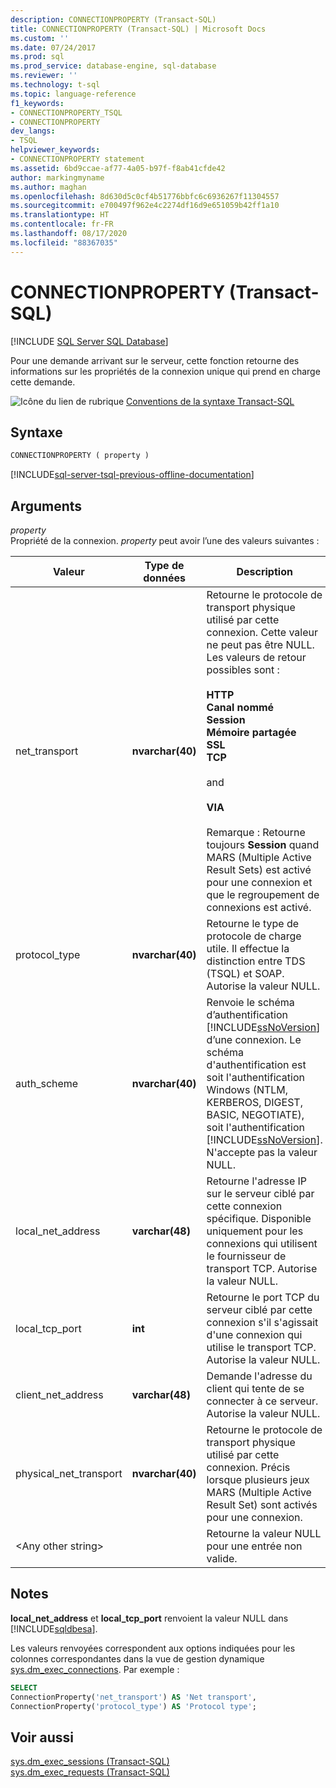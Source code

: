 ```yaml
---
description: CONNECTIONPROPERTY (Transact-SQL)
title: CONNECTIONPROPERTY (Transact-SQL) | Microsoft Docs
ms.custom: ''
ms.date: 07/24/2017
ms.prod: sql
ms.prod_service: database-engine, sql-database
ms.reviewer: ''
ms.technology: t-sql
ms.topic: language-reference
f1_keywords:
- CONNECTIONPROPERTY_TSQL
- CONNECTIONPROPERTY
dev_langs:
- TSQL
helpviewer_keywords:
- CONNECTIONPROPERTY statement
ms.assetid: 6bd9ccae-af77-4a05-b97f-f8ab41cfde42
author: markingmyname
ms.author: maghan
ms.openlocfilehash: 8d630d5c0cf4b51776bbfc6c6936267f11304557
ms.sourcegitcommit: e700497f962e4c2274df16d9e651059b42ff1a10
ms.translationtype: HT
ms.contentlocale: fr-FR
ms.lasthandoff: 08/17/2020
ms.locfileid: "88367035"
---
```

# <a name="connectionproperty-transact-sql"></a>CONNECTIONPROPERTY (Transact-SQL)
[!INCLUDE [SQL Server SQL Database](../../includes/applies-to-version/sql-asdb.md)]

Pour une demande arrivant sur le serveur, cette fonction retourne des informations sur les propriétés de la connexion unique qui prend en charge cette demande.
  
![Icône du lien de rubrique](../../database-engine/configure-windows/media/topic-link.gif "Icône du lien de rubrique") [Conventions de la syntaxe Transact-SQL](../../t-sql/language-elements/transact-sql-syntax-conventions-transact-sql.md)
  
## <a name="syntax"></a>Syntaxe  
  
```sql
CONNECTIONPROPERTY ( property )  
```  

[!INCLUDE[sql-server-tsql-previous-offline-documentation](../../includes/sql-server-tsql-previous-offline-documentation.md)]

## <a name="arguments"></a>Arguments
*property*  
Propriété de la connexion. *property* peut avoir l’une des valeurs suivantes :
  
|Valeur|Type de données|Description|  
|---|---|---|
|net_transport|**nvarchar(40)**|Retourne le protocole de transport physique utilisé par cette connexion. Cette valeur ne peut pas être NULL. Les valeurs de retour possibles sont :<br /><br /> **HTTP**<br /> **Canal nommé**<br /> **Session**<br /> **Mémoire partagée**<br /> **SSL**<br /> **TCP**<br /><br /> and<br /><br /> **VIA**<br /><br /> Remarque : Retourne toujours **Session** quand MARS (Multiple Active Result Sets) est activé pour une connexion et que le regroupement de connexions est activé.|  
|protocol_type|**nvarchar(40)**|Retourne le type de protocole de charge utile. Il effectue la distinction entre TDS (TSQL) et SOAP. Autorise la valeur NULL.|  
|auth_scheme|**nvarchar(40)**|Renvoie le schéma d’authentification [!INCLUDE[ssNoVersion](../../includes/ssnoversion-md.md)] d’une connexion. Le schéma d'authentification est soit l'authentification Windows (NTLM, KERBEROS, DIGEST, BASIC, NEGOTIATE), soit l'authentification [!INCLUDE[ssNoVersion](../../includes/ssnoversion-md.md)]. N'accepte pas la valeur NULL.|  
|local_net_address|**varchar(48)**|Retourne l'adresse IP sur le serveur ciblé par cette connexion spécifique. Disponible uniquement pour les connexions qui utilisent le fournisseur de transport TCP. Autorise la valeur NULL.|  
|local_tcp_port|**int**|Retourne le port TCP du serveur ciblé par cette connexion s'il s'agissait d'une connexion qui utilise le transport TCP. Autorise la valeur NULL.|  
|client_net_address|**varchar(48)**|Demande l'adresse du client qui tente de se connecter à ce serveur. Autorise la valeur NULL.|  
|physical_net_transport|**nvarchar(40)**|Retourne le protocole de transport physique utilisé par cette connexion. Précis lorsque plusieurs jeux MARS (Multiple Active Result Set) sont activés pour une connexion.|  
|\<Any other string>||Retourne la valeur NULL pour une entrée non valide.|  
  
## <a name="remarks"></a>Notes  
**local_net_address** et **local_tcp_port** renvoient la valeur NULL dans [!INCLUDE[sqldbesa](../../includes/sqldbesa-md.md)].
  
Les valeurs renvoyées correspondent aux options indiquées pour les colonnes correspondantes dans la vue de gestion dynamique [sys.dm_exec_connections](../../relational-databases/system-dynamic-management-views/sys-dm-exec-connections-transact-sql.md). Par exemple :
  
```sql
SELECT   
ConnectionProperty('net_transport') AS 'Net transport',   
ConnectionProperty('protocol_type') AS 'Protocol type';  
```  
  
## <a name="see-also"></a>Voir aussi
[sys.dm_exec_sessions &#40;Transact-SQL&#41;](../../relational-databases/system-dynamic-management-views/sys-dm-exec-sessions-transact-sql.md)  
[sys.dm_exec_requests &#40;Transact-SQL&#41;](../../relational-databases/system-dynamic-management-views/sys-dm-exec-requests-transact-sql.md)
  
  
